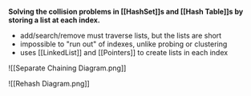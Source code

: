 **Solving the collision problems in [[HashSet]]s and [[Hash Table]]s by storing a list at each index.**
- add/search/remove must traverse lists, but the lists are short
- impossible to "run out" of indexes, unlike probing or clustering
- uses [[LinkedList]] and [[Pointers]] to create lists in each index

![[Separate Chaining Diagram.png]]

![[Rehash Diagram.png]]